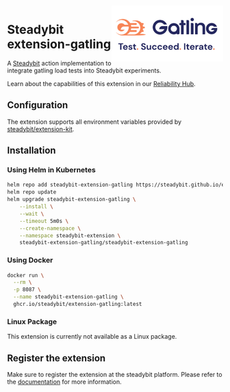<img src="./gatling-logo.png" height="130" align="right" alt="gatling logo">

# Steadybit extension-gatling

A [Steadybit](https://www.steadybit.com/) action implementation to integrate gatling load tests into Steadybit experiments.

Learn about the capabilities of this extension in our [Reliability Hub](https://hub.steadybit.com/extension/com.github.steadybit.extension_gatling).

## Configuration

The extension supports all environment variables provided by [steadybit/extension-kit](https://github.com/steadybit/extension-kit#environment-variables).

## Installation

### Using Helm in Kubernetes

```sh
helm repo add steadybit-extension-gatling https://steadybit.github.io/extension-gatling
helm repo update
helm upgrade steadybit-extension-gatling \
    --install \
    --wait \
    --timeout 5m0s \
    --create-namespace \
    --namespace steadybit-extension \
    steadybit-extension-gatling/steadybit-extension-gatling
```

### Using Docker

```sh
docker run \
  --rm \
  -p 8087 \
  --name steadybit-extension-gatling \
  ghcr.io/steadybit/extension-gatling:latest
```

### Linux Package

This extension is currently not available as a Linux package.

## Register the extension

Make sure to register the extension at the steadybit platform. Please refer to
the [documentation](https://docs.steadybit.com/integrate-with-steadybit/extensions/extension-installation) for more information.
